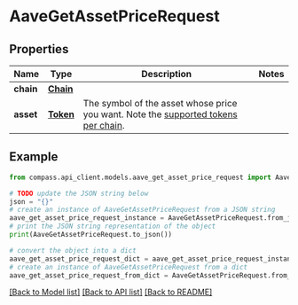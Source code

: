 # AaveGetAssetPriceRequest


## Properties

Name | Type | Description | Notes
------------ | ------------- | ------------- | -------------
**chain** | [**Chain**](Chain.md) |  | 
**asset** | [**Token**](Token.md) | The symbol of the asset whose price you want. Note the [supported tokens per chain](/#/#token-table). | 

## Example

```python
from compass.api_client.models.aave_get_asset_price_request import AaveGetAssetPriceRequest

# TODO update the JSON string below
json = "{}"
# create an instance of AaveGetAssetPriceRequest from a JSON string
aave_get_asset_price_request_instance = AaveGetAssetPriceRequest.from_json(json)
# print the JSON string representation of the object
print(AaveGetAssetPriceRequest.to_json())

# convert the object into a dict
aave_get_asset_price_request_dict = aave_get_asset_price_request_instance.to_dict()
# create an instance of AaveGetAssetPriceRequest from a dict
aave_get_asset_price_request_from_dict = AaveGetAssetPriceRequest.from_dict(aave_get_asset_price_request_dict)
```
[[Back to Model list]](../README.md#documentation-for-models) [[Back to API list]](../README.md#documentation-for-api-endpoints) [[Back to README]](../README.md)


